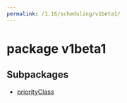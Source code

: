 ```yaml
---
permalink: /1.16/scheduling/v1beta1/
---
```


# package v1beta1



## Subpackages

* [priorityClass](scheduling-v1beta1-priorityClass.md)